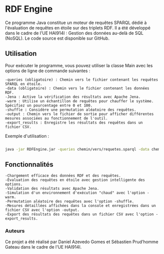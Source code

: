 # RDF Engine

Ce programme Java constitue un moteur de requêtes SPARQL dédié à l'évaluation de requêtes en étoile sur des triplets RDF. Il a été développé dans le cadre de l'UE HAI914I : Gestion des données au-delà de SQL (NoSQL). Le code source est disponible sur GitHub.

## Utilisation
Pour exécuter le programme, vous pouvez utiliser la classe Main avec les options de ligne de commande suivantes :

    -queries (obligatoire) : Chemin vers le fichier contenant les requêtes SPARQL en étoile.
    -data (obligatoire) : Chemin vers le fichier contenant les données RDF.
    -Jena : Active la vérification des résultats avec Apache Jena.
    -warm : Utilise un échantillon de requêtes pour chauffer le système. Spécifiez un pourcentage entre 0 et 100.
    -shuffle : Considère une permutation aléatoire des requêtes.
    -output : Chemin vers le fichier de sortie pour afficher différentes mesures associées au fonctionnement de l'outil.
    -export_results : Enregistre les résultats des requêtes dans un fichier CSV.

Exemple d'utilisation :

```bash

java -jar RDFEngine.jar -queries chemin/vers/requetes.sparql -data chemin/vers/donnees.rdf -Jena -output chemin/vers/sortie -export_results chemin/vers/resultats.csv
```
## Fonctionnalités

    -Chargement efficace des données RDF et des requêtes.
    -Évaluation des requêtes en étoile avec gestion intelligente des options.
    -Validation des résultats avec Apache Jena.
    -Simulation d'un environnement d'exécution "chaud" avec l'option -warm.
    -Permutation aléatoire des requêtes avec l'option -shuffle.
    -Mesures détaillées affichées dans la console et enregistrées dans un fichier CSV avec l'option -output.
    -Export des résultats des requêtes dans un fichier CSV avec l'option -export_results.

### Auteurs

Ce projet a été réalisé par Daniel Azevedo Gomes et Sébastien Prud’homme Gateau dans le cadre de l'UE HAI914I.

